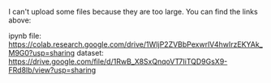 I can't upload some files because they are too large. You can find the links above:

ipynb file: https://colab.research.google.com/drive/1WIjP2ZVBbPexwrlV4hwIrzEKYAk_M9G0?usp=sharing
dataset: https://drive.google.com/file/d/1RwB_X8SxQnqoVT7IiTQD9GsX9-FRd8Ib/view?usp=sharing
